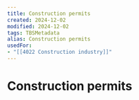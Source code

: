 ```yaml
---
title: Construction permits
created: 2024-12-02
modified: 2024-12-02
tags: TBSMetadata
alias: Construction permits
usedFor:
- "[[4022 Construction industry]]"
---
```

# Construction permits
